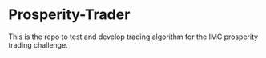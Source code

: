 # Prosperity-Trader
This is the repo to test and develop trading algorithm for the IMC prosperity trading challenge.
